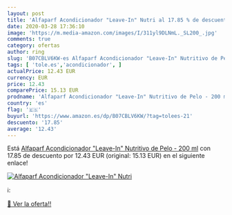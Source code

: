 ```yaml
---
layout: post
title: 'Alfaparf Acondicionador "Leave-In" Nutri al 17.85 % de descuento'
date: 2020-03-28 17:36:10
image: 'https://m.media-amazon.com/images/I/311yl9DLNmL._SL200_.jpg'
comments: true
category: ofertas
author: ring
slug: 'B07CBLV6KW-es Alfaparf Acondicionador "Leave-In" Nutritivo de Pelo - 200 ml'
tags: [ 'tole.es','acondicionador', ]
actualPrice: 12.43 EUR
currency: EUR
price: 12.43
comparePrice: 15.13 EUR
prodname: 'Alfaparf Acondicionador "Leave-In" Nutritivo de Pelo - 200 ml'
country: 'es'
flag: '🇪🇸'
buyurl: 'https://www.amazon.es/dp/B07CBLV6KW/?tag=tolees-21'
descuento: '17.85'
average: '12.43'
---
```


Está [Alfaparf Acondicionador "Leave-In" Nutritivo de Pelo - 200 ml](https://www.amazon.es/dp/B07CBLV6KW/?tag=tolees-21) con 17.85 de descuento por 12.43 EUR (original: 15.13 EUR) en el siguiente enlace!

[![Alfaparf Acondicionador "Leave-In" Nutri](https://m.media-amazon.com/images/I/311yl9DLNmL._SL200_.jpg)](https://www.amazon.es/dp/B07CBLV6KW/?tag=tolees-21)

ℹ️:


[🛒 Ver la oferta!!](https://www.amazon.es/dp/B07CBLV6KW/?tag=tolees-21)
